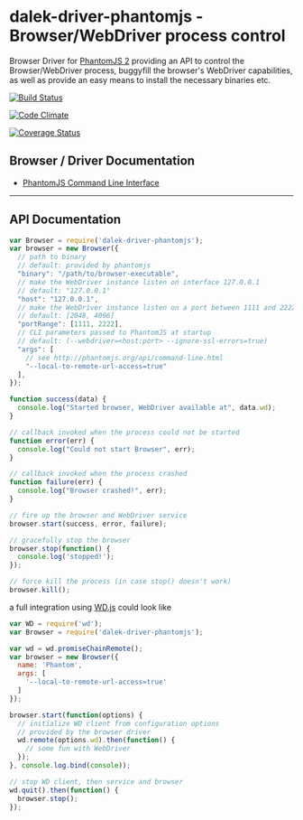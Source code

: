 # dalek-driver-phantomjs - Browser/WebDriver process control

Browser Driver for [PhantomJS 2](http://phantomjs.org/) providing an API to control the Browser/WebDriver process, buggyfill the browser's WebDriver capabilities, as well as provide an easy means to install the necessary binaries etc.

[![Build Status](https://travis-ci.org/dalekjs/dalek-driver-phantomjs.svg?branch=master)](https://travis-ci.org/dalekjs/dalek-driver-phantomjs)

[![Code Climate](https://codeclimate.com/github/dalekjs/dalek-driver-phantomjs/badges/gpa.svg)](https://codeclimate.com/github/dalekjs/dalek-driver-phantomjs)

[![Coverage Status](https://coveralls.io/repos/dalekjs/dalek-driver-phantomjs/badge.svg?branch=master)](https://coveralls.io/r/dalekjs/dalek-driver-phantomjs?branch=master)

## Browser / Driver Documentation

* [PhantomJS Command Line Interface](http://phantomjs.org/api/command-line.html)

---

## API Documentation

```js
var Browser = require('dalek-driver-phantomjs');
var browser = new Browser({
  // path to binary
  // default: provided by phantomjs
  "binary": "/path/to/browser-executable",
  // make the WebDriver instance listen on interface 127.0.0.1
  // default: "127.0.0.1"
  "host": "127.0.0.1",
  // make the WebDriver instance listen on a port between 1111 and 2222
  // default: [2048, 4096]
  "portRange": [1111, 2222],
  // CLI parameters passed to PhantomJS at startup
  // default: (--webdriver=<host:port> --ignore-ssl-errors=true)
  "args": [
    // see http://phantomjs.org/api/command-line.html
    "--local-to-remote-url-access=true"
  ],
});

function success(data) {
  console.log("Started browser, WebDriver available at", data.wd);
}

// callback invoked when the process could not be started
function error(err) {
  console.log("Could not start Browser", err);
}

// callback invoked when the process crashed
function failure(err) {
  console.log("Browser crashed!", err);
}

// fire up the browser and WebDriver service
browser.start(success, error, failure);

// gracefully stop the browser
browser.stop(function() {
  console.log('stopped!');
});

// force kill the process (in case stop() doesn't work)
browser.kill();
```

a full integration using [WD.js](https://github.com/admc/wd) could look like

```js
var WD = require('wd');
var Browser = require('dalek-driver-phantomjs');

var wd = wd.promiseChainRemote();
var browser = new Browser({
  name: 'Phantom',
  args: [
    '--local-to-remote-url-access=true'
  ]
});

browser.start(function(options) {
  // initialize WD client from configuration options
  // provided by the browser driver
  wd.remote(options.wd).then(function() {
    // some fun with WebDriver
  });
}, console.log.bind(console));

// stop WD client, then service and browser
wd.quit().then(function() {
  browser.stop();
});
```
